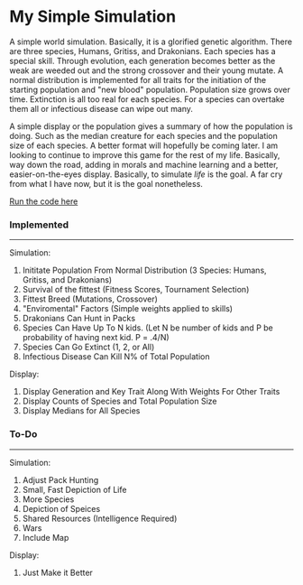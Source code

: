 # My Simple Simulation
A simple world simulation. Basically, it is a glorified genetic algorithm. There are three species, Humans, Gritiss, and Drakonians.
Each species has a special skill. Through evolution, each generation becomes better as the weak are weeded out and the strong crossover and their young mutate. A normal distribution is implemented for all traits for the initiation of the starting population and "new blood" population. Population size grows over time. Extinction is all too real for each species. For a species can overtake them all or infectious disease can wipe out many. 

A simple display or the population gives a summary of how the population is doing. Such as the median creature for each species and the population size of each species. A better format will hopefully be coming later. I am looking to continue to improve this game for the rest of my life. Basically, way down the road, adding in morals and machine learning and a better, easier-on-the-eyes display. Basically,  to simulate *life* is the goal. A far cry from what I have now, but it is the goal nonetheless. 

[Run the code here](https://repl.it/@n113/My-Simple-Simulation)



### Implemented
***

Simulation:
  1. Inititate Population From Normal Distribution (3 Species: Humans, Gritiss, and Drakonians)
  2. Survival of the fittest (Fitness Scores, Tournament Selection)
  3. Fittest Breed (Mutations, Crossover)
  4. "Enviromental" Factors (Simple weights applied to skills)
  5. Drakonians Can Hunt in Packs
  6. Species Can Have Up To N kids. (Let N be number of kids and P be probability of having next kid. P = .4/N)
  7. Species Can Go Extinct (1, 2, or All)
  8. Infectious Disease Can Kill N% of Total Population
  
Display:
  1. Display Generation and Key Trait Along With Weights For Other Traits
  2. Display Counts of Species and Total Population Size
  3. Display Medians for All Species


### To-Do
***

Simulation:
  1. Adjust Pack Hunting
  2. Small, Fast Depiction of Life
  3. More Species
  4. Depiction of Speices
  5. Shared Resources (Intelligence Required)
  6. Wars
  8. Include Map
 
Display:
  1. Just Make it Better
